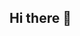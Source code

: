 ## Hi there 👋

<!--
**jhendrix-pixel/jhendrix-pixel** is a ✨ _special_ ✨ repository because its `README.md` (this file) appears on your GitHub profile.

Here are some ideas to get you started:

- 🔭 I’m currently working on my MSLS degree
- 🌱 I’m currently enrolled at Drexel Univesity Info 651 & 591
- 👯 I’m looking to collaborate on new library programs
- 🤔 I’m looking for help with making training fun
- 💬 Ask me about website accessibility 
- 📫 How to reach me: juliehendrix2012@gmail.com
- 😄 Pronouns: She/Her
- ⚡ Fun fact: I love reading
-->
